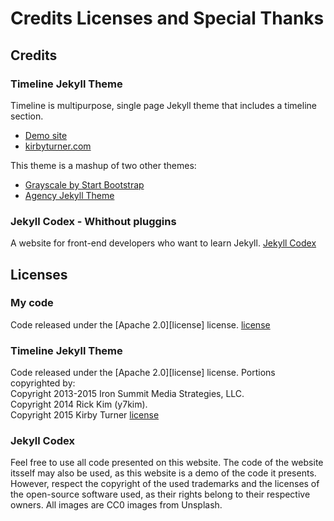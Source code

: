 # Credits Licenses and Special Thanks

## Credits

### Timeline Jekyll Theme

Timeline is multipurpose, single page Jekyll theme that includes a timeline section. 

- [Demo site](http://kirbyt.github.io/timeline-jekyll-theme)
- [kirbyturner.com](http://www.kirbyturner.com)

This theme is a mashup of two other themes:  
- [Grayscale by Start Bootstrap](https://jeromelachaud.github.io/grayscale-theme/)
- [Agency Jekyll Theme](https://y7kim.github.io/agency-jekyll-theme/)  
  
### Jekyll Codex - Whithout pluggins

A website for front-end developers who want to learn Jekyll. [Jekyll Codex](https://jekyllcodex.org)

## Licenses

### My code
Code released under the [Apache 2.0][license] license.
[license](https://github.com/sylvaindeschenes/sylvaindeschenes.github.io/LICENSE)

### Timeline Jekyll Theme
Code released under the [Apache 2.0][license] license.
Portions copyrighted by:  
Copyright 2013-2015 Iron Summit Media Strategies, LLC.  
Copyright 2014 Rick Kim (y7kim).  
Copyright 2015 Kirby Turner
[license](https://github.com/kirbyt/timeline-jekyll-theme/blob/master/LICENSE)  
  
### Jekyll Codex  
Feel free to use all code presented on this website. The code of the website itsself may also be used, as this website is a demo of the code it presents. However, respect the copyright of the used trademarks and the licenses of the open-source software used, as their rights belong to their respective owners. All images are CC0 images from Unsplash.